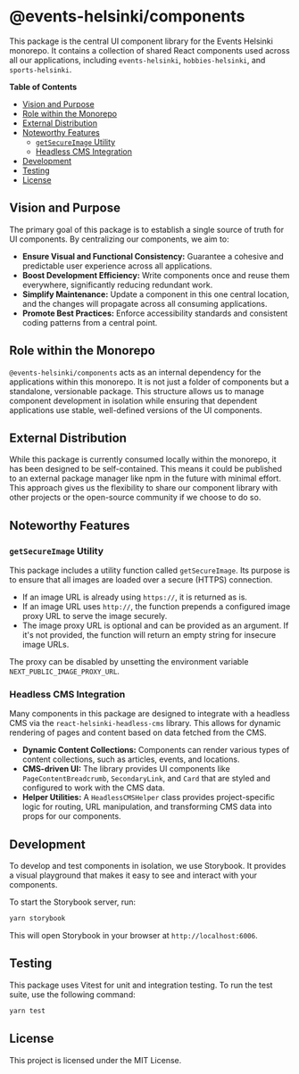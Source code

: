 # @events-helsinki/components

This package is the central UI component library for the Events Helsinki monorepo. It contains a collection of shared React components used across all our applications, including `events-helsinki`, `hobbies-helsinki`, and `sports-helsinki`.

**Table of Contents**

<!-- START doctoc generated TOC please keep comment here to allow auto update -->
<!-- DON'T EDIT THIS SECTION, INSTEAD RE-RUN doctoc TO UPDATE -->

- [Vision and Purpose](#vision-and-purpose)
- [Role within the Monorepo](#role-within-the-monorepo)
- [External Distribution](#external-distribution)
- [Noteworthy Features](#noteworthy-features)
  - [`getSecureImage` Utility](#getsecureimage-utility)
  - [Headless CMS Integration](#headless-cms-integration)
- [Development](#development)
- [Testing](#testing)
- [License](#license)

<!-- END doctoc generated TOC please keep comment here to allow auto update -->

## Vision and Purpose

The primary goal of this package is to establish a single source of truth for UI components. By centralizing our components, we aim to:

- **Ensure Visual and Functional Consistency:** Guarantee a cohesive and predictable user experience across all applications.
- **Boost Development Efficiency:** Write components once and reuse them everywhere, significantly reducing redundant work.
- **Simplify Maintenance:** Update a component in this one central location, and the changes will propagate across all consuming applications.
- **Promote Best Practices:** Enforce accessibility standards and consistent coding patterns from a central point.

## Role within the Monorepo

`@events-helsinki/components` acts as an internal dependency for the applications within this monorepo. It is not just a folder of components but a standalone, versionable package. This structure allows us to manage component development in isolation while ensuring that dependent applications use stable, well-defined versions of the UI components.

## External Distribution

While this package is currently consumed locally within the monorepo, it has been designed to be self-contained. This means it could be published to an external package manager like npm in the future with minimal effort. This approach gives us the flexibility to share our component library with other projects or the open-source community if we choose to do so.

## Noteworthy Features

### `getSecureImage` Utility

This package includes a utility function called `getSecureImage`. Its purpose is to ensure that all images are loaded over a secure (HTTPS) connection.

- If an image URL is already using `https://`, it is returned as is.
- If an image URL uses `http://`, the function prepends a configured image proxy URL to serve the image securely.
- The image proxy URL is optional and can be provided as an argument. If it's not provided, the function will return an empty string for insecure image URLs.

The proxy can be disabled by unsetting the environment variable `NEXT_PUBLIC_IMAGE_PROXY_URL`.

### Headless CMS Integration

Many components in this package are designed to integrate with a headless CMS via the `react-helsinki-headless-cms` library. This allows for dynamic rendering of pages and content based on data fetched from the CMS.

- **Dynamic Content Collections:** Components can render various types of content collections, such as articles, events, and locations.
- **CMS-driven UI:** The library provides UI components like `PageContentBreadcrumb`, `SecondaryLink`, and `Card` that are styled and configured to work with the CMS data.
- **Helper Utilities:** A `HeadlessCMSHelper` class provides project-specific logic for routing, URL manipulation, and transforming CMS data into props for our components.

## Development

To develop and test components in isolation, we use Storybook. It provides a visual playground that makes it easy to see and interact with your components.

To start the Storybook server, run:

```bash
yarn storybook
```

This will open Storybook in your browser at `http://localhost:6006`.

## Testing

This package uses Vitest for unit and integration testing. To run the test suite, use the following command:

```bash
yarn test
```

## License

This project is licensed under the MIT License.
